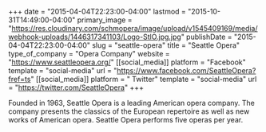 +++
date = "2015-04-04T22:23:00-04:00"
lastmod = "2015-10-31T14:49:00-04:00"
primary_image = "https://res.cloudinary.com/schmopera/image/upload/v1545409169/media/webhook-uploads/1446317341103/Logo-StlO.jpg.jpg"
publishDate = "2015-04-04T22:23:00-04:00"
slug = "seattle-opera"
title = "Seattle Opera"
type_of_company = "Opera Company"
website = "https://www.seattleopera.org/"
[[social_media]]
platform = "Facebook"
template = "social-media"
url = "https://www.facebook.com/SeattleOpera?fref=ts"
[[social_media]]
platform = " Twitter"
template = "social-media"
url = "https://twitter.com/SeattleOpera"
+++

<p>
	Founded in 1963, Seattle Opera is a leading American opera company. The company presents the classics of the European repertoire as well as new works of American opera. Seattle Opera performs five operas per year.
</p>
